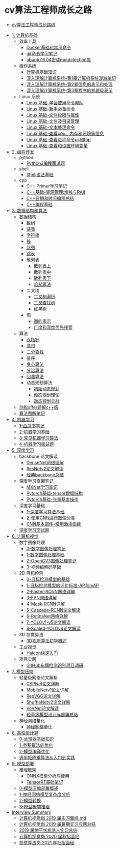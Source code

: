 # cv算法工程师成长之路

* [cv算法工程师成长路线](cv算法工程师成长路线.md)
- [1. 计算机基础](1-computer_basics/README.md)
  - 效率工具
    * [Docker基础和常用命令](1-computer_basics/效率工具/Docker基础和常用命令.md)
    * [git命令学习笔记](1-computer_basics/效率工具/git命令学习笔记.md)
    * [ubuntu16.04安装mmdetection库](1-computer_basics/效率工具/ubuntu16.04安装mmdetection库.md)
  - 操作系统
    * [计算机基础知识](1-computer_basics/操作系统/计算机基础知识.md)
    * [深入理解计算机系统-第1章计算机系统漫游笔记](1-computer_basics/操作系统/深入理解计算机系统-第1章计算机系统漫游笔记.md)
    * [深入理解计算机系统-第2章信息的表示和处理](1-computer_basics/操作系统/深入理解计算机系统-第2章信息的表示和处理.md)
    * [深入理解计算机系统-第3章程序的机器级表示](1-computer_basics/操作系统/深入理解计算机系统-第3章程序的机器级表示.md)
  - Linux 系统
    * [Linux 基础-学会使用命令帮助](1-computer_basics/Linux系统/Linux基础-学会使用命令帮助.md)
    * [Linux 基础-新手必备命令](1-computer_basics/Linux系统/Linux基础-新手必备命令.md)
    * [Linux 基础-文件权限与属性](1-computer_basics/Linux系统/Linux基础-文件权限与属性.md)
    * [Linux 基础-文件及目录管理](1-computer_basics/Linux系统/Linux基础-文件及目录管理.md)
    * [Linux 基础-文本处理命令](1-computer_basics/Linux系统/Linux基础-文本处理命令.md)
    * [Linux 基础-查看cpu、内存和环境等信息](1-computer_basics/Linux系统/Linux基础-查看cpu、内存和环境等信息.md)
    * [Linux 基础-查看进程命令ps和top](1-computer_basics/Linux系统/Linux基础-查看进程命令ps和top.md)
    * [Linux 基础-查看和设置环境变量](1-computer_basics/Linux系统/Linux基础-查看和设置环境变量.md)
- [2. 编程开发](2-programming_language/README.md)
  - python
    * [Python3编程面试题](2-programming_language/python3/Python3编程面试题.md)
  - shell
    * [Shell语法基础](2-programming_language/shell/Shell语法基础.md)
  - cpp
    * [C++ Primer学习笔记](2-programming_language/cpp/C++%20Primer学习笔记.md)
    * [C++基础-资源管理:堆栈与RAII](2-programming_language/cpp/C++基础-资源管理:堆栈与RAII.md)
    * [C++日期和时间编程总结](2-programming_language/cpp/C++日期和时间编程总结.md)
    * [C++编程基础](2-programming_language/cpp/C++编程基础.md)
- [3. 数据结构和算法](3-data_structure-algorithm/README.md)
  - 数据结构
    * [数组](3-data_structure-algorithm/array/数组.md)
    * [链表](3-data_structure-algorithm/linked_list/链表.md)
    * [字符串](3-data_structure-algorithm/string/字符串解题模板.md)
    * [栈](3-data_structure-algorithm/stack_queue_heap/栈-先进后出.md)
    * [队列](3-data_structure-algorithm/stack_queue_heap/队列-先进先出.md)
    * [跳表](3-data_structure-algorithm/skip_list/跳表.md)
    * 散列表
      * [散列表上](3-data_structure-algorithm/hash_table/散列表(上)-理论.md)
      * [散列表中](3-data_structure-algorithm/hash_table/散列表(中)-实战.md)
      * [散列表下](3-data_structure-algorithm/hash_table/散列表(下)-散列表和链表的组合.md)
      * [哈希算法](3-data_structure-algorithm/hash_table/哈希算法.md)
    - 二叉树
      * [二叉树遍历](3-data_structure-algorithm/tree/二叉树(上)-二叉树遍历.md)
      * [二叉查找树](3-data_structure-algorithm/tree/二叉树(下)-二叉查找树.md)
      * [红黑树](3-data_structure-algorithm/tree/红黑树(上)-基础.md)
    - 图
      * [图的表示](3-data_structure-algorithm/map/图的表示.md)
      * [广度和深度优先搜索](3-data_structure-algorithm/map/广度和深度优先搜索.md)
  - 算法
    * [双指针](3-data_structure-algorithm/two_pointers/README.md)
    * [递归](3-data_structure-algorithm/recursion/递归-需要满足三个条件.md)
    * [二分查找](3-data_structure-algorithm/binary_search/二分查找.md)
    * [排序](3-data_structure-algorithm/sort/排序.md)
    * [贪心算法](3-data_structure-algorithm/greedy/贪心算法.md)
    * [分治算法](3-data_structure-algorithm/divide_and_conquer/分治算法.md)
    * [回溯算法](3-data_structure-algorithm/backtracking/回溯算法.md)
    - 动态规划算法
      * [初始动态规划](3-data_structure-algorithm/dp/初识动态规划.md)
      * [动态规划理论](3-data_structure-algorithm/dp/动态规划理论.md)
      * [动态规划实战](3-data_structure-algorithm/dp/动态规划实战.md)  
  * [剑指offer题解c++版](3-data_structure-algorithm/剑指offer题解c++版.md)
  * [算法图解笔记](3-data_structure-algorithm/算法图解笔记.md)
- [4. 机器学习](4-machine_learning/README.md)
  * [1-西瓜书笔记](4-machine_learning/1-西瓜书笔记.md)
  * [2-机器学习基础](4-machine_learning/2-机器学习基础.md)
  * [3-常见机器学习算法](4-machine_learning/3-常见机器学习算法.md)
  * [4-机器学习面试题](4-machine_learning/4-机器学习面试题.md)
- [5. 深度学习](5-deep_learning/README.md)
  - backbone 论文解读
    * [DenseNet网络理解](5-deep_learning/backbone论文解读/DenseNet网络理解.md)
    * [ResNetv2论文解读](5-deep_learning/backbone论文解读/ResNetv2论文解读.md)
    * [经典backbone总结](5-deep_learning/backbone论文解读/经典backbone总结.md)
  - 深度学习框架笔记
    * [MXNet学习笔记](5-deep_learning/ml-dl-框架笔记/MXNet学习笔记.md)
    * [Pytorch基础-tensor数据结构](5-deep_learning/ml-dl-框架笔记/Pytorch基础-tensor数据结构.md)
    * [Pytorch基础-张量基本操作](5-deep_learning/ml-dl-框架笔记/Pytorch基础-张量基本操作.md)
  - 深度学习基础
    * [1-深度学习算法基础](5-deep_learning/深度学习基础/1-深度学习算法基础.md)
    * [2-使用CNN进行图像分类](5-deep_learning/深度学习基础/2-使用CNN进行图像分类.md)
    * [CNN基本部件-常用激活函数](5-deep_learning/深度学习基础/CNN基本部件-常用激活函数.md)
  * [深度学习面试题](5-deep_learning/深度学习面试题.md)
- [6. 计算机视觉](6-computer_vision/README.md)
  - 数字图像处理
    * [0-数字图像处理笔记](6-computer_vision/数字图像处理/0-数字图像处理笔记.md)
    * [1-数字图像处理基础](6-computer_vision/数字图像处理/1-数字图像处理基础.md)
    * [2-OpenCV3图像处理笔记](6-computer_vision/数字图像处理/2-OpenCV3图像处理笔记.md)
    * [3-视频编解码基础](6-computer_vision/数字图像处理/3-视频编解码基础.md)
  - 2D 目标检测
    * [0-目标检测模型的基础](6-computer_vision/2D目标检测/0-目标检测模型的基础.md)
    * [1-目标检测模型的评价标准-AP与mAP](6-computer_vision/2D目标检测/1-目标检测模型的评价标准-AP与mAP.md)
    * [2-Faster-RCNN网络详解](6-computer_vision/2D目标检测/2-Faster-RCNN网络详解.md)
    * [3-FPN网络详解](6-computer_vision/2D目标检测/3-FPN网络详解.md)
    * [4-Mask-RCNN详解](6-computer_vision/2D目标检测/4-Mask-RCNN详解.md)
    * [5-Cascade-RCNN论文解读](6-computer_vision/2D目标检测/5-Cascade-RCNN论文解读.md)
    * [6-RetinaNet网络详解](6-computer_vision/2D目标检测/6-RetinaNet网络详解.md)
    * [7-YOLOv1-v5论文解读](6-computer_vision/2D目标检测/7-YOLOv1-v5论文解读.md)
    * [8-Scaled-YOLOv4论文解读](6-computer_vision/2D目标检测/8-Scaled-YOLOv4论文解读.md)
  - 3D 视觉算法
    * [3D视觉算法初学概述](6-computer_vision/3D视觉算法/3D视觉算法初学概述.md)
  - 工业视觉
    * [Halcon快速入门](6-computer_vision/工业视觉/Halcon快速入门.md)
  - 项目实践
    * [GitHub车牌检测识别项目调研](6-computer_vision/项目实践/GitHub车牌检测识别项目调研.md)
- [7. 模型压缩](7-model_compression/README.md)
  - 轻量级网络论文解析
    * [CSPNet论文详解](7-model_compression/轻量级网络论文解析/CSPNet论文详解.md)
    * [MobileNetv1论文详解](7-model_compression/轻量级网络论文解析/MobileNetv1论文详解.md)
    * [RepVGG论文详解](7-model_compression/轻量级网络论文解析/RepVGG论文详解.md)
    * [ShuffleNetv2论文详解](7-model_compression/轻量级网络论文解析/ShuffleNetv2论文详解.md)
    * [VoVNet论文解读](7-model_compression/轻量级网络论文解析/VoVNet论文解读.md)
    * [轻量级模型设计与部署总结](7-model_compression/轻量级网络论文解析/轻量级模型设计与部署总结.md)
  - 神经网络量化 
    * [神经网络量化](7-model_compression/神经网络量化/神经网络量化基础.md)
- [8. 高性能计算](8-high-performance_computing/README.md)
  * [0-处理器基础知识](8-high-performance_computing/0-处理器基础知识.md)
  * [1-卷积算法的优化](8-high-performance_computing/1-卷积算法的优化.md)
  * [2-模型编译优化](8-high-performance_computing/2-模型编译优化.md)
  * [通用矩阵乘算法从入门到实践](8-high-performance_computing/通用矩阵乘算法从入门到实践.md)
- [9. 模型部署](9-model_deploy/README.md)
  - 推理框架
    * [ONNX模型分析与使用](9-model_deploy/推理框架/ONNX模型分析与使用.md)
    * [TensorRT基础笔记](9-model_deploy/推理框架/TensorRT基础笔记.md)
  * [0-模型压缩部署概述](9-model_deploy/0-模型压缩部署概述.md)
  * [1-神经网络模型复杂度分析](9-model_deploy/1-神经网络模型复杂度分析.md)
  * [2-模型转换](9-model_deploy/2-模型转换总结.md)
  * [3-模型板端推理](9-model_deploy/3-模型板端推理.md)
- [Interview Summary](interview_summary/README.md)
  * [计算机视觉岗 2019 届实习面经.md](interview_summary/1-计算机视觉岗2019届实习面经.md)
  * [计算机视觉岗 2019 届暑期实习应聘总结](interview_summary/2-计算机视觉岗2019届暑期实习应聘总结.md)
  * [2019 届地平线机器人实习总结](interview_summary/3-2019届地平线机器人实习总结.md)
  * [计算机视觉岗 2020 届秋招面经](interview_summary/4-计算机视觉岗2020届秋招面经.md)
  * [视觉算法岗 2021 年社招面经](interview_summary/5-视觉算法岗2021年社招面经.md)
